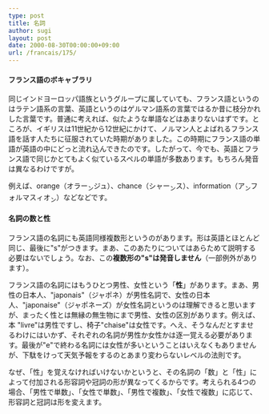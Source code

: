 ```yaml
---
type: post
title: 名詞
author: sugi
layout: post
date: 2000-08-30T00:00:00+09:00
url: /francais/175/
---
```

#### フランス語のボキャブラリ

同じインドヨーロッパ語族というグループに属していても、フランス語というのはラテン語系の言葉、英語というのはゲルマン語系の言葉ではるか昔に枝分かれした言葉です。普通に考えれば、似たような単語などはあまりないはずです。ところが、イギリスは11世紀から12世紀にかけて、ノルマン人とよばれるフランス語を話す人たちに征服されていた時期がありました。この時期にフランス語の単語が英語の中にどっと流れ込んできたのです。したがって、今でも、英語とフランス語で同じかとてもよく似ているスペルの単語が多数あります。もちろん発音は異なるわけですが。

例えば、orange（オラー<sub>ン</sub>ジュ）、chance（シャー<sub>ン</sub>ス）、information（ア<sub>ン</sub>フォルマスィオ<sub>ン</sub>）などなどです。

#### 名詞の数と性

フランス語の名詞にも英語同様複数形というのがあります。形は英語とほとんど同じ、最後に"s"がつきます。まあ、このあたりについてはあらためて説明する必要はないでしょう。なお、この**複数形の"s"は発音しません**（一部例外があります）。

フランス語の名詞にはもうひとつ男性、女性という「**性**」があります。まあ、男性の日本人、"japonais"（ジャポネ）が男性名詞で、女性の日本人、"japonaise"（ジャポネーズ）が女性名詞というのは理解できると思いますが、まったく性とは無縁の無生物にまで男性、女性の区別があります。例えば、本 "livre"は男性ですし、椅子"chaise"は女性です。へえ、そうなんだとすませるわけにはいかず、それぞれの名詞が男性か女性かは逐一覚える必要があります。最後が"e"で終わる名詞には女性が多いということはいえなくもありませんが、下駄をけって天気予報をするのとあまり変わらないレベルの法則です。

なぜ、「性」を覚えなければいけないかというと、その名詞の「数」と「性」によって付加される形容詞や冠詞の形が異なってくるからです。考えられる4つの場合、「男性で単数」、「女性で単数」、「男性で複数」、「女性で複数」に応じて、形容詞と冠詞は形を変えます。
